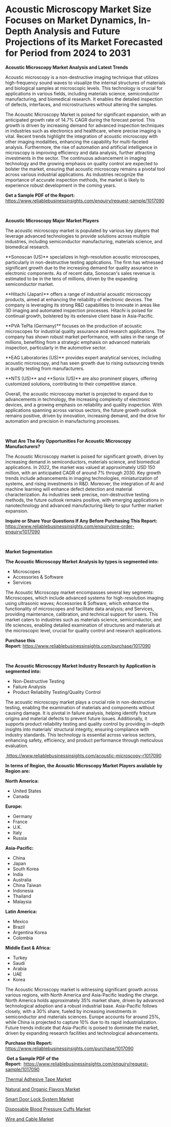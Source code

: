 <p><h1>Acoustic Microscopy Market Size Focuses on Market Dynamics, In-Depth Analysis and Future Projections of its Market Forecasted for Period from 2024 to 2031</h1></p><p><strong>Acoustic Microscopy Market Analysis and Latest Trends</strong></p>
<p><p>Acoustic microscopy is a non-destructive imaging technique that utilizes high-frequency sound waves to visualize the internal structures of materials and biological samples at microscopic levels. This technology is crucial for applications in various fields, including materials science, semiconductor manufacturing, and biomedical research. It enables the detailed inspection of defects, interfaces, and microstructures without altering the samples.</p><p>The Acoustic Microscopy Market is poised for significant expansion, with an anticipated growth rate of 14.7% CAGR during the forecast period. This growth is driven by increasing demand for advanced inspection techniques in industries such as electronics and healthcare, where precise imaging is vital. Recent trends highlight the integration of acoustic microscopy with other imaging modalities, enhancing the capability for multi-faceted analysis. Furthermore, the rise of automation and artificial intelligence in microscopy is improving efficiency and data analysis, further attracting investments in the sector. The continuous advancement in imaging technology and the growing emphasis on quality control are expected to bolster the market, ensuring that acoustic microscopy remains a pivotal tool across various industrial applications. As industries recognize the importance of accurate inspection methods, the market is likely to experience robust development in the coming years.</p></p>
<p><strong>Get a Sample PDF of the Report:&nbsp;</strong> <a href="https://www.reliablebusinessinsights.com/enquiry/request-sample/1017090">https://www.reliablebusinessinsights.com/enquiry/request-sample/1017090</a></p>
<p>&nbsp;</p>
<p><strong>Acoustic Microscopy Major Market Players</strong></p>
<p><p>The acoustic microscopy market is populated by various key players that leverage advanced technologies to provide solutions across multiple industries, including semiconductor manufacturing, materials science, and biomedical research. </p><p>**Sonoscan (US)** specializes in high-resolution acoustic microscopes, particularly in non-destructive testing applications. The firm has witnessed significant growth due to the increasing demand for quality assurance in electronic components. As of recent data, Sonoscan's sales revenue is estimated to be in the tens of millions, driven by the expanding semiconductor market.</p><p>**Hitachi (Japan)** offers a range of industrial acoustic microscopy products, aimed at enhancing the reliability of electronic devices. The company is leveraging its strong R&D capabilities to innovate in areas like 3D imaging and automated inspection processes. Hitachi is poised for continual growth, bolstered by its extensive client base in Asia-Pacific.</p><p>**PVA TePla (Germany)** focuses on the production of acoustic microscopes for industrial quality assurance and research applications. The company has shown robust market performance, with sales in the range of millions, benefiting from a strategic emphasis on advanced materials inspection, particularly in the automotive sector.</p><p>**EAG Laboratories (US)** provides expert analytical services, including acoustic microscopy, and has seen growth due to rising outsourcing trends in quality testing from manufacturers. </p><p>**NTS (US)** and **Sonix (US)** are also prominent players, offering customized solutions, contributing to their competitive stance. </p><p>Overall, the acoustic microscopy market is projected to expand due to advancements in technology, the increasing complexity of electronic devices, and a growing emphasis on reliability and quality inspection. With applications spanning across various sectors, the future growth outlook remains positive, driven by innovation, increasing demand, and the drive for automation and precision in manufacturing processes.</p></p>
<p>&nbsp;</p>
<p><strong>What Are The Key Opportunities For Acoustic Microscopy Manufacturers?</strong></p>
<p><p>The Acoustic Microscopy market is poised for significant growth, driven by increasing demand in semiconductors, materials science, and biomedical applications. In 2022, the market was valued at approximately USD 150 million, with an anticipated CAGR of around 7% through 2030. Key growth trends include advancements in imaging technologies, miniaturization of systems, and rising investments in R&D. Moreover, the integration of AI and machine learning will enhance defect detection and material characterization. As industries seek precise, non-destructive testing methods, the future outlook remains positive, with emerging applications in nanotechnology and advanced manufacturing likely to spur further market expansion.</p></p>
<p><strong>Inquire or Share Your Questions If Any Before Purchasing This Report:</strong> <a href="https://www.reliablebusinessinsights.com/enquiry/pre-order-enquiry/1017090">https://www.reliablebusinessinsights.com/enquiry/pre-order-enquiry/1017090</a></p>
<p>&nbsp;</p>
<p><strong>Market Segmentation</strong></p>
<p><strong>The Acoustic Microscopy Market Analysis by types is segmented into:</strong></p>
<p><ul><li>Microscopes</li><li>Accessories & Software</li><li>Services</li></ul></p>
<p><p>The Acoustic Microscopy market encompasses several key segments: Microscopes, which include advanced systems for high-resolution imaging using ultrasonic waves; Accessories & Software, which enhance the functionality of microscopes and facilitate data analysis; and Services, providing maintenance, calibration, and technical support for users. This market caters to industries such as materials science, semiconductor, and life sciences, enabling detailed examination of structures and materials at the microscopic level, crucial for quality control and research applications.</p></p>
<p><strong>Purchase this Report:&nbsp;</strong><a href="https://www.reliablebusinessinsights.com/purchase/1017090">https://www.reliablebusinessinsights.com/purchase/1017090</a></p>
<p>&nbsp;</p>
<p><strong>The Acoustic Microscopy Market Industry Research by Application is segmented into:</strong></p>
<p><ul><li>Non-Destructive Testing</li><li>Failure Analysis</li><li>Product Reliability Testing/Quality Control</li></ul></p>
<p><p>The acoustic microscopy market plays a crucial role in non-destructive testing, enabling the examination of materials and components without causing damage. It is pivotal in failure analysis, helping identify fracture origins and material defects to prevent future issues. Additionally, it supports product reliability testing and quality control by providing in-depth insights into materials' structural integrity, ensuring compliance with industry standards. This technology is essential across various sectors, enhancing safety, efficiency, and product performance through meticulous evaluation.</p></p>
<p><a href="https://www.reliablebusinessinsights.com/acoustic-microscopy-r1017090">&nbsp;https://www.reliablebusinessinsights.com/acoustic-microscopy-r1017090</a></p>
<p><strong>In terms of Region, the Acoustic Microscopy Market Players available by Region are:</strong></p>
<p>
    <p> <strong> North America: </strong>
        <ul>
            <li>United States</li>
            <li>Canada</li>
        </ul>
        </p> 
    <p> <strong> Europe: </strong>
        <ul>
            <li>Germany</li>
            <li>France</li>
            <li>U.K.</li>
            <li>Italy</li>
            <li>Russia</li>
        </ul>
        </p> 
    <p> <strong> Asia-Pacific: </strong>
        <ul>
            <li>China</li>
            <li>Japan</li>
            <li>South Korea</li>
            <li>India</li>
            <li>Australia</li>
            <li>China Taiwan</li>
            <li>Indonesia</li>
            <li>Thailand</li>
            <li>Malaysia</li>
        </ul>
        </p> 
    <p> <strong> Latin America: </strong>
        <ul>
            <li>Mexico</li>
            <li>Brazil</li>
            <li>Argentina Korea</li>
            <li>Colombia</li>
        </ul>
        </p> 
    <p> <strong> Middle East & Africa: </strong>
        <ul>
            <li>Turkey</li>
            <li>Saudi</li>
            <li>Arabia</li>
            <li>UAE</li>
            <li>Korea</li>
        </ul>
    </p>
    </p>
<p><p>The Acoustic Microscopy market is witnessing significant growth across various regions, with North America and Asia-Pacific leading the charge. North America holds approximately 35% market share, driven by advanced technological adoption and a robust industrial base. Asia-Pacific follows closely, with a 30% share, fueled by increasing investments in semiconductor and materials sciences. Europe accounts for around 25%, while China is projected to capture 10% due to its rapid industrialization. Future trends indicate that Asia-Pacific is poised to dominate the market, driven by expanding research facilities and technological advancements.</p></p>
<p><strong>Purchase this Report: </strong><a href="https://www.reliablebusinessinsights.com/purchase/1017090">https://www.reliablebusinessinsights.com/purchase/1017090</a></p>
<p>&nbsp;<strong>Get a Sample PDF of the Report:&nbsp;&nbsp;</strong><a href="https://www.reliablebusinessinsights.com/enquiry/request-sample/1017090">https://www.reliablebusinessinsights.com/enquiry/request-sample/1017090</a></p>
<p><strong></strong></p>
<p><p><a href="https://medium.com/@caseyee25/the-thermal-adhesive-tape-market-is-experiencing-higher-than-anticipated-demand-compared-to-cdbd9cb4b03e">Thermal Adhesive Tape Market</a></p><p><a href="https://github.com/AngelaWalsh696/Market-Research-Report-List-1/blob/main/natural-and-organic-flavors-market.md">Natural and Organic Flavors Market</a></p><p><a href="https://www.linkedin.com/pulse/global-smart-door-lock-system-market-size-expected-experience-nf2sc?trackingId=oktrJe0MQg6sFCssvslMjg%3D%3D">Smart Door Lock System Market</a></p><p><a href="https://issuu.com/reportprime-2/docs/disposable-blood-pressure-cuffs-mar_bd180daf20d19d">Disposable Blood Pressure Cuffs Market</a></p><p><a href="https://medium.com/@eliasman59/the-comprehensive-wire-and-cable-market-research-report-is-essential-for-understanding-current-43886491c423">Wire and Cable Market</a></p></p>